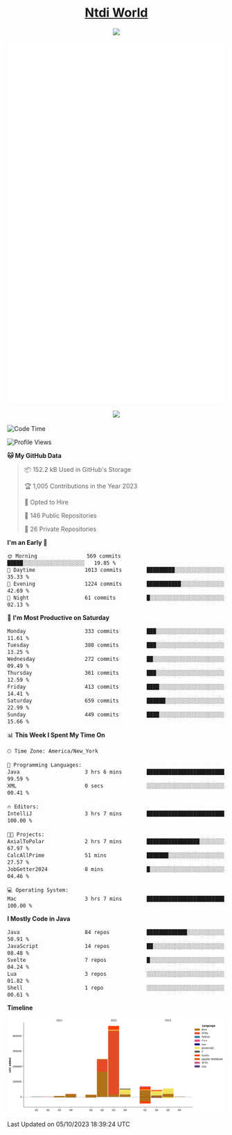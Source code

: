 <h1 align="center"><a href="https://www.ntdi.world">Ntdi World</a></h1>
<p align="center">
  <a href="https://github.com/n-tdi"><img src="https://readme-typing-svg.herokuapp.com?lines=FullStack+Developer;Web+Developer;Open-Source+Enthusiast;Java+Developer;Spigot-API%20Developer;&center=true&width=500&height=50"></a>
</p>

<div align="center">
  <img src="/github-metrics.svg"></img>
  
  <img src="https://komarev.com/ghpvc/?username=n-tdi&color=green"></img>
</div>

<!-- May use later.. idk -->
<!-- <a href="http://www.github.com/n-tdi"><img src="https://github-readme-stats.vercel.app/api?username=n-tdi&show_icons=true&hide=&count_private=true&title_color=0891b2&text_color=ffffff&icon_color=0891b2&bg_color=1c1917&hide_border=true&show_icons=true" alt="n-tdi's GitHub stats" /></a> -->

<!--START_SECTION:waka-->
![Code Time](http://img.shields.io/badge/Code%20Time-293%20hrs%2051%20mins-blue)

![Profile Views](http://img.shields.io/badge/Profile%20Views-2-blue)

**🐱 My GitHub Data** 

> 📦 152.2 kB Used in GitHub's Storage 
 > 
> 🏆 1,005 Contributions in the Year 2023
 > 
> 💼 Opted to Hire
 > 
> 📜 146 Public Repositories 
 > 
> 🔑 26 Private Repositories 
 > 
**I'm an Early 🐤** 

```text
🌞 Morning                569 commits         █████░░░░░░░░░░░░░░░░░░░░   19.85 % 
🌆 Daytime                1013 commits        █████████░░░░░░░░░░░░░░░░   35.33 % 
🌃 Evening                1224 commits        ███████████░░░░░░░░░░░░░░   42.69 % 
🌙 Night                  61 commits          █░░░░░░░░░░░░░░░░░░░░░░░░   02.13 % 
```
📅 **I'm Most Productive on Saturday** 

```text
Monday                   333 commits         ███░░░░░░░░░░░░░░░░░░░░░░   11.61 % 
Tuesday                  380 commits         ███░░░░░░░░░░░░░░░░░░░░░░   13.25 % 
Wednesday                272 commits         ██░░░░░░░░░░░░░░░░░░░░░░░   09.49 % 
Thursday                 361 commits         ███░░░░░░░░░░░░░░░░░░░░░░   12.59 % 
Friday                   413 commits         ████░░░░░░░░░░░░░░░░░░░░░   14.41 % 
Saturday                 659 commits         ██████░░░░░░░░░░░░░░░░░░░   22.99 % 
Sunday                   449 commits         ████░░░░░░░░░░░░░░░░░░░░░   15.66 % 
```


📊 **This Week I Spent My Time On** 

```text
🕑︎ Time Zone: America/New_York

💬 Programming Languages: 
Java                     3 hrs 6 mins        █████████████████████████   99.59 % 
XML                      0 secs              ░░░░░░░░░░░░░░░░░░░░░░░░░   00.41 % 

🔥 Editors: 
IntelliJ                 3 hrs 7 mins        █████████████████████████   100.00 % 

🐱‍💻 Projects: 
AxialToPolar             2 hrs 7 mins        █████████████████░░░░░░░░   67.97 % 
CalcAllPrime             51 mins             ███████░░░░░░░░░░░░░░░░░░   27.57 % 
JobGetter2024            8 mins              █░░░░░░░░░░░░░░░░░░░░░░░░   04.46 % 

💻 Operating System: 
Mac                      3 hrs 7 mins        █████████████████████████   100.00 % 
```

**I Mostly Code in Java** 

```text
Java                     84 repos            █████████████░░░░░░░░░░░░   50.91 % 
JavaScript               14 repos            ██░░░░░░░░░░░░░░░░░░░░░░░   08.48 % 
Svelte                   7 repos             █░░░░░░░░░░░░░░░░░░░░░░░░   04.24 % 
Lua                      3 repos             ░░░░░░░░░░░░░░░░░░░░░░░░░   01.82 % 
Shell                    1 repo              ░░░░░░░░░░░░░░░░░░░░░░░░░   00.61 % 
```



**Timeline**

![Lines of Code chart](https://raw.githubusercontent.com/n-tdi/n-tdi/main/assets/bar_graph.png)


 Last Updated on 05/10/2023 18:39:24 UTC
<!--END_SECTION:waka-->
